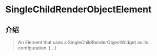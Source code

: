 # SingleChildRenderObjectElement

## 介绍

> An Element that uses a SingleChildRenderObjectWidget as its configuration. [...]
